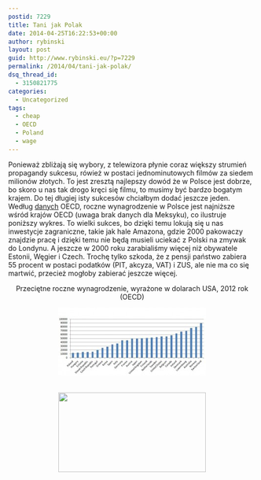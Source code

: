 ```yaml
---
postid: 7229
title: Tani jak Polak
date: 2014-04-25T16:22:53+00:00
author: rybinski
layout: post
guid: http://www.rybinski.eu/?p=7229
permalink: /2014/04/tani-jak-polak/
dsq_thread_id:
  - 3150821775
categories:
  - Uncategorized
tags:
  - cheap
  - OECD
  - Poland
  - wage
---
```

Ponieważ zbliżają się wybory, z telewizora płynie coraz większy strumień propagandy sukcesu, rówież w postaci jednominutowych filmów za siedem milionów złotych. To jest zresztą najlepszy dowód że w Polsce jest dobrze, bo skoro u nas tak drogo kręci się filmu, to musimy być bardzo bogatym krajem. Do tej długiej isty sukcesów chciałbym dodać jeszcze jeden. Według [danych](https://stats.oecd.org/Index.aspx?DataSetCode=AV_AN_WAGE) OECD, roczne wynagrodzenie w Polsce jest najniższe wśród krajów OECD (uwaga brak danych dla Meksyku), co ilustruje poniższy wykres. To wielki sukces, bo dzięki temu lokują się u nas inwestycje zagraniczne, takie jak hale Amazona, gdzie 2000 pakowaczy znajdzie pracę i dzięki temu nie będą musieli uciekać z Polski na zmywak do Londynu. A jeszcze w 2000 roku zarabialiśmy więcej niż obywatele Estonii, Węgier i Czech. Trochę tylko szkoda, że z pensji państwo zabiera 55 procent w postaci podatków (PIT, akcyza, VAT) i ZUS, ale nie ma co się martwić, przecież mogłoby zabierać jeszcze więcej.

<p style="text-align: center;">
  Przeciętne roczne wynagrodzenie, wyrażone w dolarach USA, 2012 rok (OECD)
</p>

<p style="text-align: center;">
  <a href="/uploads/2014/04/OECD_anual_wages.jpg"><img class="size-medium wp-image-7230 aligncenter" title="OECD_anual_wages" src="/uploads/2014/04/OECD_anual_wages-300x138.jpg" alt="" width="300" height="138" /></a>
</p>

<p style="text-align: center;">
  <a href="http://www.money.pl/ekonomicznyblogroku/ranking/85753b070cce82366aac39e7f003d18e/"><br /> <img class="aligncenter" style="border: 0px;" src="http://static1.money.pl/i/ebr-1.png" alt="" width="300" height="162" border="0" /><br /> </a>
</p>
